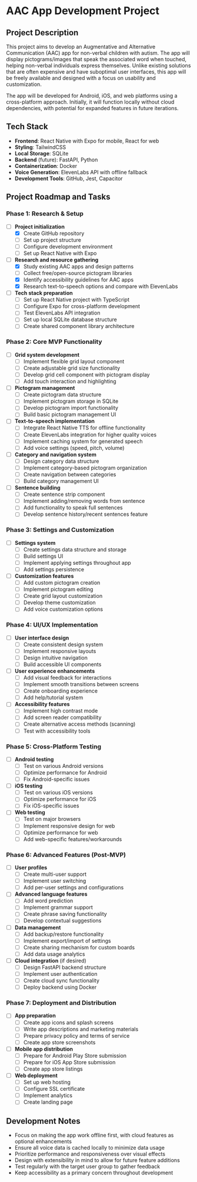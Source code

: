 # AAC App Development Project

## Project Description

This project aims to develop an Augmentative and Alternative Communication (AAC) app for non-verbal children with autism. The app will display pictograms/images that speak the associated word when touched, helping non-verbal individuals express themselves. Unlike existing solutions that are often expensive and have suboptimal user interfaces, this app will be freely available and designed with a focus on usability and customization.

The app will be developed for Android, iOS, and web platforms using a cross-platform approach. Initially, it will function locally without cloud dependencies, with potential for expanded features in future iterations.

## Tech Stack

- **Frontend**: React Native with Expo for mobile, React for web
- **Styling**: TailwindCSS
- **Local Storage**: SQLite
- **Backend** (future): FastAPI, Python
- **Containerization**: Docker
- **Voice Generation**: ElevenLabs API with offline fallback
- **Development Tools**: GitHub, Jest, Capacitor

## Project Roadmap and Tasks

### Phase 1: Research & Setup

- [ ] **Project initialization**
  - [x] Create GitHub repository
  - [ ] Set up project structure
  - [ ] Configure development environment
  - [ ] Set up React Native with Expo

- [ ] **Research and resource gathering**
  - [x] Study existing AAC apps and design patterns
  - [ ] Collect free/open-source pictogram libraries
  - [x] Identify accessibility guidelines for AAC apps
  - [x] Research text-to-speech options and compare with ElevenLabs

- [ ] **Tech stack preparation**
  - [ ] Set up React Native project with TypeScript
  - [ ] Configure Expo for cross-platform development
  - [ ] Test ElevenLabs API integration
  - [ ] Set up local SQLite database structure
  - [ ] Create shared component library architecture

### Phase 2: Core MVP Functionality

- [ ] **Grid system development**
  - [ ] Implement flexible grid layout component
  - [ ] Create adjustable grid size functionality
  - [ ] Develop grid cell component with pictogram display
  - [ ] Add touch interaction and highlighting

- [ ] **Pictogram management**
  - [ ] Create pictogram data structure
  - [ ] Implement pictogram storage in SQLite
  - [ ] Develop pictogram import functionality
  - [ ] Build basic pictogram management UI

- [ ] **Text-to-speech implementation**
  - [ ] Integrate React Native TTS for offline functionality
  - [ ] Create ElevenLabs integration for higher quality voices
  - [ ] Implement caching system for generated speech
  - [ ] Add voice settings (speed, pitch, volume)

- [ ] **Category and navigation system**
  - [ ] Design category data structure
  - [ ] Implement category-based pictogram organization
  - [ ] Create navigation between categories
  - [ ] Build category management UI

- [ ] **Sentence building**
  - [ ] Create sentence strip component
  - [ ] Implement adding/removing words from sentence
  - [ ] Add functionality to speak full sentences
  - [ ] Develop sentence history/recent sentences feature

### Phase 3: Settings and Customization

- [ ] **Settings system**
  - [ ] Create settings data structure and storage
  - [ ] Build settings UI
  - [ ] Implement applying settings throughout app
  - [ ] Add settings persistence

- [ ] **Customization features**
  - [ ] Add custom pictogram creation
  - [ ] Implement pictogram editing
  - [ ] Create grid layout customization
  - [ ] Develop theme customization
  - [ ] Add voice customization options

### Phase 4: UI/UX Implementation

- [ ] **User interface design**
  - [ ] Create consistent design system
  - [ ] Implement responsive layouts
  - [ ] Design intuitive navigation
  - [ ] Build accessible UI components

- [ ] **User experience enhancements**
  - [ ] Add visual feedback for interactions
  - [ ] Implement smooth transitions between screens
  - [ ] Create onboarding experience
  - [ ] Add help/tutorial system

- [ ] **Accessibility features**
  - [ ] Implement high contrast mode
  - [ ] Add screen reader compatibility
  - [ ] Create alternative access methods (scanning)
  - [ ] Test with accessibility tools

### Phase 5: Cross-Platform Testing

- [ ] **Android testing**
  - [ ] Test on various Android versions
  - [ ] Optimize performance for Android
  - [ ] Fix Android-specific issues

- [ ] **iOS testing**
  - [ ] Test on various iOS versions
  - [ ] Optimize performance for iOS
  - [ ] Fix iOS-specific issues

- [ ] **Web testing**
  - [ ] Test on major browsers
  - [ ] Implement responsive design for web
  - [ ] Optimize performance for web
  - [ ] Add web-specific features/workarounds

### Phase 6: Advanced Features (Post-MVP)

- [ ] **User profiles**
  - [ ] Create multi-user support
  - [ ] Implement user switching
  - [ ] Add per-user settings and configurations

- [ ] **Advanced language features**
  - [ ] Add word prediction
  - [ ] Implement grammar support
  - [ ] Create phrase saving functionality
  - [ ] Develop contextual suggestions

- [ ] **Data management**
  - [ ] Add backup/restore functionality
  - [ ] Implement export/import of settings
  - [ ] Create sharing mechanism for custom boards
  - [ ] Add data usage analytics

- [ ] **Cloud integration** (if desired)
  - [ ] Design FastAPI backend structure
  - [ ] Implement user authentication
  - [ ] Create cloud sync functionality
  - [ ] Deploy backend using Docker

### Phase 7: Deployment and Distribution

- [ ] **App preparation**
  - [ ] Create app icons and splash screens
  - [ ] Write app descriptions and marketing materials
  - [ ] Prepare privacy policy and terms of service
  - [ ] Create app store screenshots

- [ ] **Mobile app distribution**
  - [ ] Prepare for Android Play Store submission
  - [ ] Prepare for iOS App Store submission
  - [ ] Create app store listings

- [ ] **Web deployment**
  - [ ] Set up web hosting
  - [ ] Configure SSL certificate
  - [ ] Implement analytics
  - [ ] Create landing page

## Development Notes

- Focus on making the app work offline first, with cloud features as optional enhancements
- Ensure all voice data is cached locally to minimize data usage
- Prioritize performance and responsiveness over visual effects
- Design with extensibility in mind to allow for future feature additions
- Test regularly with the target user group to gather feedback
- Keep accessibility as a primary concern throughout development
